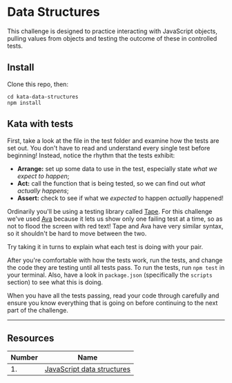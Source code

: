 # Data Structures

This challenge is designed to practice interacting with JavaScript objects, pulling values from objects and testing the outcome of these in controlled tests. 

## Install

Clone this repo, then:

  ```shell
  cd kata-data-structures
  npm install
  ```


## Kata with tests

First, take a look at the file in the test folder and examine how the tests are set out. You don't have to read and understand every single test before beginning! Instead, notice the rhythm that the tests exhibit:

 * **Arrange:** set up some data to use in the test, especially state _what we expect to happen_;
 * **Act:** call the function that is being tested, so we can find out _what actually happens_;
 * **Assert:** check to see if what we _expected_ to happen _actually_ happened!

Ordinarily you'll be using a testing library called [Tape](https://github.com/substack/tape). For this challenge we've used [Ava](https://github.com/avajs/ava) because it lets us show only one failing test at a time, so as not to flood the screen with red text! Tape and Ava have very similar syntax, so it shouldn't be hard to move between the two.

Try taking it in turns to explain what each test is doing with your pair.

After you're comfortable with how the tests work, run the tests, and change the code they are testing until all tests pass. To run the tests, run `npm test` in your terminal. Also, have a look in `package.json` (specifically the `scripts` section) to see what this is doing.

When you have all the tests passing, read your code through carefully and ensure you know everything that is going on before continuing to the next part of the challenge.


---

## Resources

Number | Name
-------|-------------------
1.     | [JavaScript data structures](https://developer.mozilla.org/en-US/docs/Web/JavaScript/Data_structures)

